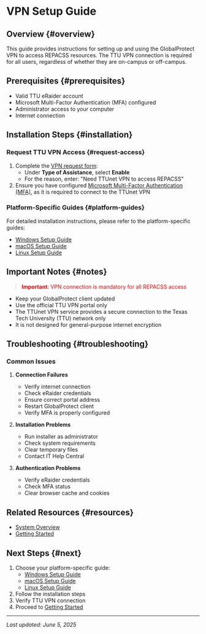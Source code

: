 # VPN Setup Guide

## Overview {#overview}
This guide provides instructions for setting up and using the GlobalProtect VPN to access REPACSS resources. The TTU VPN connection is required for all users, regardless of whether they are on-campus or off-campus.

## Prerequisites {#prerequisites}
- Valid TTU eRaider account
- Microsoft Multi-Factor Authentication (MFA) configured
- Administrator access to your computer
- Internet connection

## Installation Steps {#installation}

### Request TTU VPN Access {#request-access}
1. Complete the [VPN request form](https://askit.ttu.edu/sp?id=sc_cat_item&sys_id=a990ee5ddbdf41144d17266e139619f8):
   - Under **Type of Assistance**, select **Enable**
   - For the reason, enter: "Need TTUnet VPN to access REPACSS"
2. Ensure you have configured [Microsoft Multi-Factor Authentication (MFA)](https://askit.ttu.edu/sp?id=sc_cat_item&sys_id=77057d80874eb5509a3a539d3fbb35ed), as it is required to connect to the TTUnet VPN

### Platform-Specific Guides {#platform-guides}
For detailed installation instructions, please refer to the platform-specific guides:
- [Windows Setup Guide](windows-setup.md)
- [macOS Setup Guide](macos-setup.md)
- [Linux Setup Guide](linux-setup.md)

## Important Notes {#notes}
> <span style="color: red">**Important**: VPN connection is mandatory for all REPACSS access</span>

- Keep your GlobalProtect client updated
- Use the official TTU VPN portal only
- The TTUnet VPN service provides a secure connection to the Texas Tech University (TTU) network only
- It is not designed for general-purpose internet encryption

## Troubleshooting {#troubleshooting}
### Common Issues
1. **Connection Failures**
   - Verify internet connection
   - Check eRaider credentials
   - Ensure correct portal address
   - Restart GlobalProtect client
   - Verify MFA is properly configured

2. **Installation Problems**
   - Run installer as administrator
   - Check system requirements
   - Clear temporary files
   - Contact IT Help Central

3. **Authentication Problems**
   - Verify eRaider credentials
   - Check MFA status
   - Clear browser cache and cookies


## Related Resources {#resources}
- [System Overview](../system-overview.md)
- [Getting Started](../getting-started.md)

## Next Steps {#next}
1. Choose your platform-specific guide:
   - [Windows Setup Guide](windows-setup.md)
   - [macOS Setup Guide](macos-setup.md)
   - [Linux Setup Guide](linux-setup.md)
2. Follow the installation steps
3. Verify TTU VPN connection
4. Proceed to [Getting Started](../getting-started.md)

---

*Last updated: June 5, 2025* 